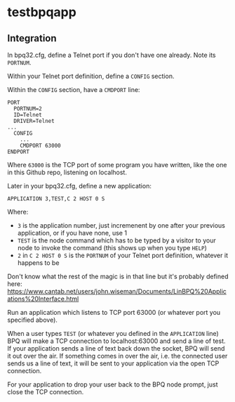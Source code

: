 # testbpqapp

## Integration

In bpq32.cfg, define a Telnet port if you don't have one already. Note its `PORTNUM`.

Within your Telnet port definition, define a `CONFIG` section.

Within the `CONFIG` section, have a `CMDPORT` line:

```
PORT
  PORTNUM=2
  ID=Telnet
  DRIVER=Telnet
...
  CONFIG
    ...
    CMDPORT 63000
ENDPORT
```

Where `63000` is the TCP port of some program you have written, like the one in this Github repo, listening on localhost.

Later in your bpq32.cfg, define a new application:

```
APPLICATION 3,TEST,C 2 HOST 0 S
```

Where:
 - `3` is the application number, just incremenent by one after your previous application, or if you have none, use 1
 - `TEST` is the node command which has to be typed by a visitor to your node to invoke the command (this shows up when you type `HELP`)
 - `2` in `C 2 HOST 0 S` is the `PORTNUM` of your Telnet port definition, whatever it happens to be
 
Don't know what the rest of the magic is in that line but it's probably defined here: https://www.cantab.net/users/john.wiseman/Documents/LinBPQ%20Applications%20Interface.html

Run an application which listens to TCP port 63000 (or whatever port you specified above).

When a user types `TEST` (or whatever you defined in the `APPLICATION` line) BPQ will make a TCP connection to localhost:63000 and send a line of test. If your application sends a line of text back down the socket, BPQ will send it out over the air. If something comes in over the air, i.e. the connected user sends us a line of text, it will be sent to your application via the open TCP connection.

For your application to drop your user back to the BPQ node prompt, just close the TCP connection.
